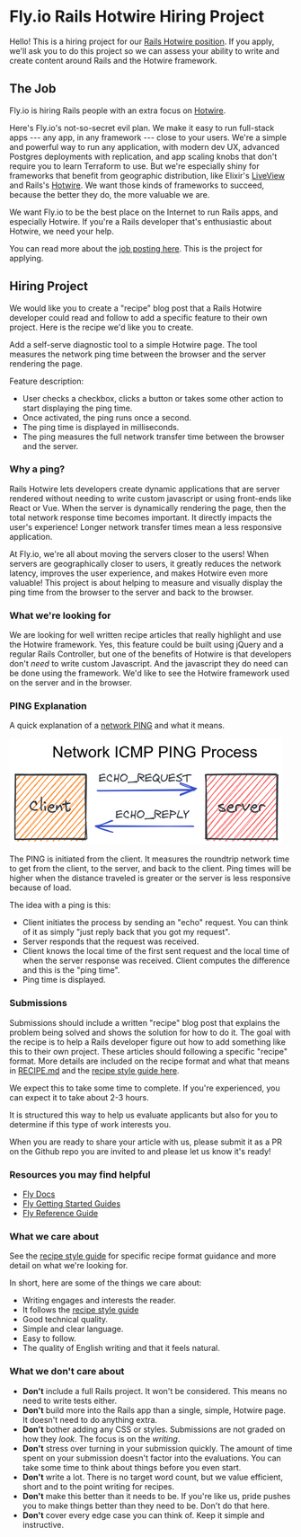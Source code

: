 # Fly.io Rails Hotwire Hiring Project

Hello! This is a hiring project for our [Rails Hotwire position](https://fly.io/blog/post-link-needed/). If you apply, we'll ask you to do this project so we can assess your ability to write and create content around Rails and the Hotwire framework.

## The Job

Fly.io is hiring Rails people with an extra focus on [Hotwire](https://hotwired.dev/).

Here's Fly.io's not-so-secret evil plan. We make it easy to run full-stack apps --- any app, in any framework --- close to your users. We're a simple and powerful way to run any application, with modern dev UX, advanced Postgres deployments with replication, and app scaling knobs that don't require you to learn Terraform to use. But we're especially shiny for frameworks that benefit from geographic distribution, like Elixir's [LiveView](https://fly.io/blog/how-we-got-to-liveview/) and Rails's [Hotwire](https://hotwired.dev/). We want those kinds of frameworks to succeed, because the better they do, the more valuable we are.

We want Fly.io to be the best place on the Internet to run Rails apps, and especially Hotwire. If you're a Rails developer that's enthusiastic about Hotwire, we need your help.

You can read more about the [job posting here](https://fly.io/blog/post-link-needed/). This is the project for applying.

## Hiring Project

We would like you to create a "recipe" blog post that a Rails Hotwire developer could read and follow to add a specific feature to their own project. Here is the recipe we'd like you to create.

Add a self-serve diagnostic tool to a simple Hotwire page. The tool measures the network ping time between the browser and the server rendering the page.

Feature description:

- User checks a checkbox, clicks a button or takes some other action to start displaying the ping time.
- Once activated, the ping runs once a second.
- The ping time is displayed in milliseconds.
- The ping measures the full network transfer time between the browser and the server.

### Why a ping?

Rails Hotwire lets developers create dynamic applications that are server rendered without needing to write custom javascript or using front-ends like React or Vue. When the server is dynamically rendering the page, then the total network response time becomes important. It directly impacts the user's experience! Longer network transfer times mean a less responsive application.

At Fly.io, we're all about moving the servers closer to the users! When servers are geographically closer to users, it greatly reduces the network latency, improves the user experience, and makes Hotwire even more valuable! This project is about helping to measure and visually display the ping time from the browser to the server and back to the browser.

### What we're looking for

We are looking for well written recipe articles that really highlight and use the Hotwire framework. Yes, this feature could be built using jQuery and a regular Rails Controller, but one of the benefits of Hotwire is that developers don't _need_ to write custom Javascript. And the javascript they do need can be done using the framework. We'd like to see the Hotwire framework used on the server and in the browser.

### PING Explanation

A quick explanation of a [network PING](https://www.activexperts.com/network-component/tutorials/ping/) and what it means.

![Network ICMP Ping process graphic](./network-ping-process.png)

The PING is initiated from the client. It measures the roundtrip network time to get from the client, to the server, and back to the client. Ping times will be higher when the distance traveled is greater or the server is less responsive because of load.

The idea with a ping is this:

- Client initiates the process by sending an "echo" request. You can think of it as simply "just reply back that you got my request".
- Server responds that the request was received.
- Client knows the local time of the first sent request and the local time of when the server response was received. Client computes the difference and this is the "ping time".
- Ping time is displayed.

### Submissions

Submissions should include a written "recipe" blog post that explains the problem being solved and shows the solution for how to do it. The goal with the recipe is to help a Rails developer figure out how to add something like this to their own project. These articles should following a specific "recipe" format. More details are included on the recipe format and what that means in [RECIPE.md](./RECIPE.md) and the [recipe style guide here](./RECIPE_STYLE_GUIDE.md).

We expect this to take some time to complete. If you're experienced, you can expect it to take about 2-3 hours.

It is structured this way to help us evaluate applicants but also for you to determine if this type of work interests you.

When you are ready to share your article with us, please submit it as a PR on the Github repo you are invited to and please let us know it's ready!

### Resources you may find helpful

- [Fly Docs](https://fly.io/docs/introduction/)
- [Fly Getting Started Guides](https://fly.io/docs/getting-started/)
- [Fly Reference Guide](https://fly.io/docs/reference/)

### What we care about

See the [recipe style guide](./RECIPE_STYLE_GUIDE.md) for specific recipe format guidance and more detail on what we're looking for.

In short, here are some of the things we care about:

- Writing engages and interests the reader.
- It follows the [recipe style guide](./RECIPE_STYLE_GUIDE.md)
- Good technical quality.
- Simple and clear language.
- Easy to follow.
- The quality of English writing and that it feels natural.

### What we don't care about

- **Don't** include a full Rails project. It won't be considered. This means no need to write tests either.
- **Don't** build more into the Rails app than a single, simple, Hotwire page. It doesn't need to do anything extra.
- **Don't** bother adding any CSS or styles. Submissions are not graded on how they _look_. The focus is on the _writing_.
- **Don't** stress over turning in your submission quickly. The amount of time spent on your submission doesn't factor into the evaluations. You can take some time to think about things before you even start.
- **Don't** write a lot. There is no target word count, but we value efficient, short and to the point writing for recipes.
- **Don't** make this better than it needs to be. If you're like us, pride pushes you to make things better than they need to be. Don't do that here.
- **Don't** cover every edge case you can think of. Keep it simple and instructive.
